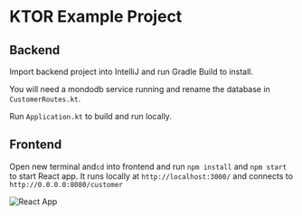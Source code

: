 # KTOR Example Project

## Backend

Import backend project into IntelliJ and run Gradle Build to install.

You will need a mondodb service running and rename the database in `CustomerRoutes.kt`.

Run `Application.kt` to build and run locally.

## Frontend

Open new terminal and`cd` into frontend and run `npm install` and `npm start` to start React app. It runs locally at `http://localhost:3000/` and connects to `http://0.0.0.0:8080/customer`

![React App](https://bitbucket.org/petegrillot/ktor-example-project/raw/main/appscreenshot.png)
